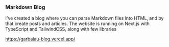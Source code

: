 ### Markdown Blog

I've created a blog where you can parse Markdown files into HTML, and by that create posts and articles. The website is running on Next.js with TypeScript and TailwindCSS, along with few libraries

https://garbalau-blog.vercel.app/
